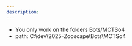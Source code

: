 ```yaml
---
description:
---
```


- You only work on the folders Bots/MCTSo4
- path: C:\dev\2025-Zooscape\Bots\MCTSo4
